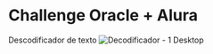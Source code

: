 # Challenge Oracle + Alura
Descodificador de texto
![Decodificador - 1 Desktop](https://github.com/Nataliaotavio/Projeto/assets/130508731/b81bef8b-84f9-4b1c-a4ba-a179975fa5ee)
